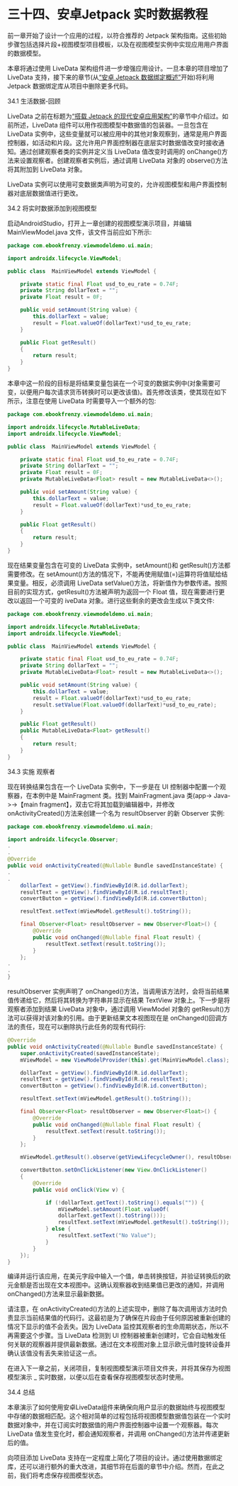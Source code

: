# 三十四、安卓Jetpack 实时数据教程

前一章开始了设计一个应用的过程，以符合推荐的 Jetpack 架构指南。这些初始步骤包括选择片段+视图模型项目模板，以及在视图模型实例中实现应用用户界面的数据模型。

本章将通过使用 LiveData 架构组件进一步增强应用设计。一旦本章的项目增加了 LiveData 支持，接下来的章节(从[“安卓 Jetpack 数据绑定概述”](35.html#_idTextAnchor737)开始)将利用 Jetpack 数据绑定库从项目中删除更多代码。

34.1 生活数据-回顾

LiveData 之前在标题为[“搭载 Jetpack 的现代安卓应用架构”](32.html#_idTextAnchor696)的章节中介绍过。如前所述，LiveData 组件可以用作视图模型中数据值的包装器。一旦包含在 LiveData 实例中，这些变量就可以被应用中的其他对象观察到，通常是用户界面控制器，如活动和片段。这允许用户界面控制器在底层实时数据值改变时接收通知。通过创建观察者类的实例并定义当 LiveData 值改变时调用的 onChange()方法来设置观察者。创建观察者实例后，通过调用 LiveData 对象的 observe()方法将其附加到 LiveData 对象。

LiveData 实例可以使用可变数据类声明为可变的，允许视图模型和用户界面控制器对底层数据值进行更改。

34.2 将实时数据添加到视图模型

启动AndroidStudio，打开上一章创建的视图模型演示项目，并编辑 MainViewModel.java 文件，该文件当前应如下所示:

```java
package com.ebookfrenzy.viewmodeldemo.ui.main;

import androidx.lifecycle.ViewModel;

public class  MainViewModel extends ViewModel {

    private static final Float usd_to_eu_rate = 0.74F;
    private String dollarText = "";
    private Float result = 0F;

    public void setAmount(String value) {
        this.dollarText = value;
        result = Float.valueOf(dollarText)*usd_to_eu_rate;
    }

    public Float getResult()
    {
        return result;
    }
}
```

本章中这一阶段的目标是将结果变量包装在一个可变的数据实例中(对象需要可变，以便用户每次请求货币转换时可以更改该值)。首先修改该类，使其现在如下所示，注意在使用 LiveData 时需要导入一个额外的包:

```java
package com.ebookfrenzy.viewmodeldemo.ui.main;

import androidx.lifecycle.MutableLiveData;
import androidx.lifecycle.ViewModel;

public class  MainViewModel extends ViewModel {

    private static final Float usd_to_eu_rate = 0.74F;
    private String dollarText = "";
    private Float result = 0F;
    private MutableLiveData<Float> result = new MutableLiveData<>();

    public void setAmount(String value) {
        this.dollarText = value;
        result = Float.valueOf(dollarText)*usd_to_eu_rate;
    }

    public Float getResult()
    {
        return result;
    }
}
```

现在结果变量包含在可变的 LiveData 实例中，setAmount()和 getResult()方法都需要修改。在 setAmount()方法的情况下，不能再使用赋值(=)运算符将值赋给结果变量。相反，必须调用 LiveData setValue()方法，将新值作为参数传递。按照目前的实现方式，getResult()方法被声明为返回一个 Float 值，现在需要进行更改以返回一个可变的 iveData 对象。进行这些剩余的更改会生成以下类文件:

```java
package com.ebookfrenzy.viewmodeldemo.ui.main;

import androidx.lifecycle.MutableLiveData;
import androidx.lifecycle.ViewModel;

public class  MainViewModel extends ViewModel {

    private static final Float usd_to_eu_rate = 0.74F;
    private String dollarText = "";
    private MutableLiveData<Float> result = new MutableLiveData<>();

    public void setAmount(String value) {
        this.dollarText = value;
        result = Float.valueOf(dollarText)*usd_to_eu_rate;
        result.setValue(Float.valueOf(dollarText)*usd_to_eu_rate);
    }

    public Float getResult()
    public MutableLiveData<Float> getResult()
    {
        return result;
    }
}
```

34.3 实施 观察者

现在转换结果包含在一个 LiveData 实例中，下一步是在 UI 控制器中配置一个观察器，在本例中是 MainFragment 类。找到 MainFragment.java 类(app-> Java-><package name="">->【main fragment】，双击它将其加载到编辑器中，并修改 onActivityCreated()方法来创建一个名为 resultObserver 的新 Observer 实例:</package>

```java
package com.ebookfrenzy.viewmodeldemo.ui.main;

import androidx.lifecycle.Observer;
.
.
@Override
public void onActivityCreated(@Nullable Bundle savedInstanceState) {
.
.
    dollarText = getView().findViewById(R.id.dollarText);
    resultText = getView().findViewById(R.id.resultText);
    convertButton = getView().findViewById(R.id.convertButton);

    resultText.setText(mViewModel.getResult().toString());

    final Observer<Float> resultObserver = new Observer<Float>() {
        @Override
        public void onChanged(@Nullable final Float result) {
            resultText.setText(result.toString());
        }
    };
.
.
}
```

resultObserver 实例声明了 onChanged()方法，当调用该方法时，会将当前结果值传递给它，然后将其转换为字符串并显示在结果 TextView 对象上。下一步是将观察者添加到结果 LiveData 对象中，通过调用 ViewModel 对象的 getResult()方法可以获得对该对象的引用。由于更新结果文本视图现在是 onChanged()回调方法的责任，现在可以删除执行此任务的现有代码行:

```java
@Override
public void onActivityCreated(@Nullable Bundle savedInstanceState) {
    super.onActivityCreated(savedInstanceState);
    mViewModel = new ViewModelProvider(this).get(MainViewModel.class);

    dollarText = getView().findViewById(R.id.dollarText);
    resultText = getView().findViewById(R.id.resultText);
    convertButton = getView().findViewById(R.id.convertButton);

    resultText.setText(mViewModel.getResult().toString());

    final Observer<Float> resultObserver = new Observer<Float>() {
        @Override
        public void onChanged(@Nullable final Float result) {
            resultText.setText(result.toString());
        }
    };

    mViewModel.getResult().observe(getViewLifecycleOwner(), resultObserver);

    convertButton.setOnClickListener(new View.OnClickListener()
    {
        @Override
        public void onClick(View v) {

            if (!dollarText.getText().toString().equals("")) {
                mViewModel.setAmount(Float.valueOf(
				dollarText.getText().toString()));
                resultText.setText(mViewModel.getResult().toString());
            } else {
                resultText.setText("No Value");
            }
        }
    });
}
```

编译并运行该应用，在美元字段中输入一个值，单击转换按钮，并验证转换后的欧元金额是否出现在文本视图中。这确认观察器收到结果值已更改的通知，并调用 onChanged()方法来显示最新数据。

请注意，在 onActivityCreated()方法的上述实现中，删除了每次调用该方法时负责显示当前结果值的代码行。这最初是为了确保在片段由于任何原因被重新创建的情况下显示的值不会丢失。因为 LiveData 监控其观察者的生命周期状态，所以不再需要这个步骤。当 LiveData 检测到 UI 控制器被重新创建时，它会自动触发任何关联的观察器并提供最新数据。通过在文本视图对象上显示欧元值时旋转设备并确认该值没有丢失来验证这一点。

在进入下一章之前，关闭项目，复制视图模型演示项目文件夹，并将其保存为视图模型演示 _ 实时数据，以便以后在查看保存视图模型状态时使用。

34.4 总结

本章演示了如何使用安卓LiveData组件来确保向用户显示的数据始终与视图模型中存储的数据相匹配。这个相对简单的过程包括将视图模型数据值包装在一个实时数据对象中，并在订阅实时数据值的用户界面控制器中设置一个观察器。每次 LiveData 值发生变化时，都会通知观察者，并调用 onChanged()方法并传递更新后的值。

向项目添加 LiveData 支持在一定程度上简化了项目的设计。通过使用数据绑定库，还可以进行额外的重大改进，其细节将在后面的章节中介绍。然而，在此之前，我们将考虑保存视图模型状态。